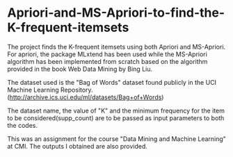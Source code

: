 # Apriori-and-MS-Apriori-to-find-the-K-frequent-itemsets
The project finds the K-frequent itemsets using both Apriori and MS-Apriori. For apriori, the package MLxtend has been used while the MS-Apriori algorithm has been implemented from scratch based on the algorithm provided in the book Web Data Mining by Bing Liu.

The dataset used is the "Bag of Words" dataset found publicly in the UCI Machine Learning Repository.(http://archive.ics.uci.edu/ml/datasets/Bag+of+Words)

The dataset name, the value of "K" and the minimum frequency for the item to be considered(supp_count) are to be passed as input parameters to both the codes.

This was an assignment for the course "Data Mining and Machine Learning" at CMI. The outputs I obtained are also provided. 
